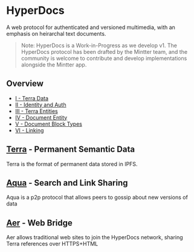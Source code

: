 
# HyperDocs


A web protocol for authenticated and versioned multimedia, with an emphasis on heirarchal text documents.

> Note: HyperDocs is a Work-in-Progress as we develop v1. The HyperDocs protocol has been drafted by the Mintter team, and the community is welcome to contribute and develop implementations alongside the Mintter app.

## Overview

- [I - Terra Data](./terra-data)
- [II - Identity and Auth](./hyperdocs-identity)
- [III - Terra Entities](./terra-entities)
- [IV - Document Entity](./document-entity)
- [V - Document Block Types](./document-blocks)
- [VI - Linking](./hyperdocs-linking)


## [Terra](./hyperdocs-terra) - Permanent Semantic Data

Terra is the format of permanent data stored in IPFS.


## [Aqua](./hyperdocs-aqua) - Search and Link Sharing

Aqua is a p2p protocol that allows peers to gossip about new versions of data


## [Aer](./hyperdocs-aer) - Web Bridge

Aer allows traditional web sites to join the HyperDocs network, sharing Terra references over HTTPS+HTML